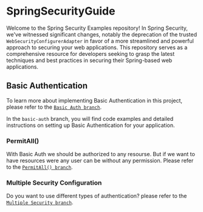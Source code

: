 # SpringSecurityGuide
Welcome to the Spring Security Examples repository! In Spring Security, we've witnessed significant changes, notably the deprecation of the trusted `WebSecurityConfigurerAdapter` in favor of a more streamlined and powerful approach to securing your web applications. This repository serves as a comprehensive resource for developers seeking to grasp the latest techniques and best practices in securing their Spring-based web applications.

## Basic Authentication

To learn more about implementing Basic Authentication in this project, please refer to the [`Basic Auth branch`](https://github.com/BykaWF/SpringSecurityGuide/tree/Basic-Auth).

In the `basic-auth` branch, you will find code examples and detailed instructions on setting up Basic Authentication for your application.

### PermitAll()
With Basic Auth we should be authorized to any resourse. But if we want to have resources were any user can be without any permission. Please refer to the [`PermitAll() branch`](https://github.com/BykaWF/SpringSecurityGuide/tree/PermitAll). 

### Multiple Security Configuration
Do you want to use different types of authentication? please refer to the [`Multiple Security branch`](https://github.com/BykaWF/SpringSecurityGuide/tree/MultipleConfiguration).
